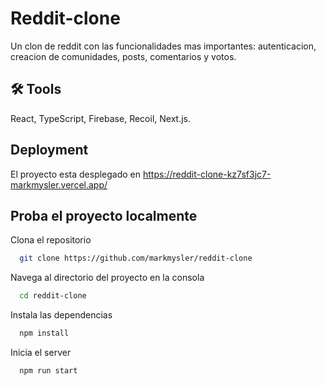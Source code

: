 # Reddit-clone

Un clon de reddit con las funcionalidades mas importantes:
autenticacion,
creacion de comunidades,
posts,
comentarios y
votos.

## 🛠 Tools

React, TypeScript, Firebase, Recoil, Next.js.

## Deployment

El proyecto esta desplegado en https://reddit-clone-kz7sf3jc7-markmysler.vercel.app/

## Proba el proyecto localmente

Clona el repositorio

```bash
  git clone https://github.com/markmysler/reddit-clone
```

Navega al directorio del proyecto en la consola

```bash
  cd reddit-clone
```

Instala las dependencias

```bash
  npm install
```

Inicia el server

```bash
  npm run start
```
